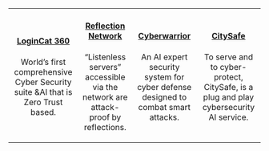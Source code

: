 |   |   |   |   |
|:----------:|:----------:|:----------:|:----------:|
|[<h4>LoginCat 360</h4>]({{#makeLink}}./article.html?article_path=./products/logincat.md/logincat360.md&menu_path=.menus/en{{/makeLink}})<p>World’s first comprehensive Cyber Security suite &AI that is Zero Trust based.</p>| [<h4>Reflection Network</h4>]({{#makeLink}}./landing.html?product_path=./products/reflectionnetwork.md&menu_path=.menus/en{{/makeLink}}) <p>“Listenless servers” accessible via the network are attack-proof by reflections.</p> | [<h4>Cyberwarrior</h4>]({{#makeLink}}./article.html?article_path=./products/cybersecurity/cyberwarrior.md&menu_path=.menus/en{{/makeLink}}) <p>An AI expert security system for cyber defense designed to combat smart attacks.</p> | [<h4>CitySafe</h4>]({{#makeLink}}./article.html?article_path=./products/citysafe.md&menu_path=.menus/en{{/makeLink}}) <p> To serve and to cyber-protect, CitySafe, is a plug and play cybersecurity AI service.</p> |